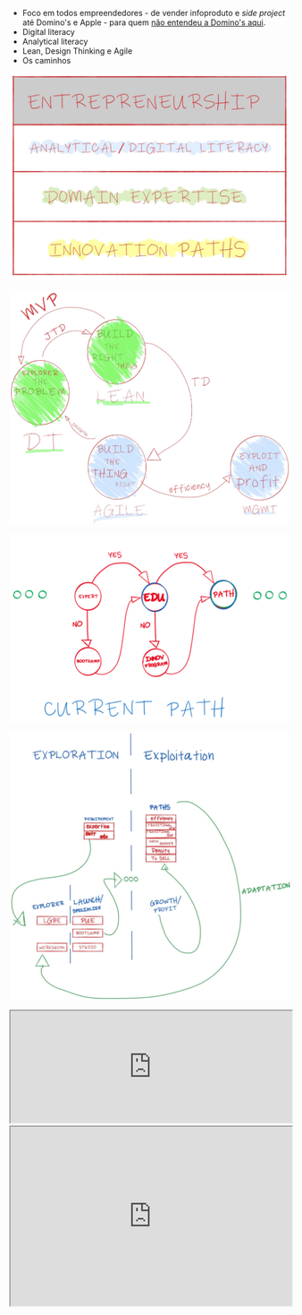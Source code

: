   - Foco em todos empreendedores - de vender infoproduto  e *side project* até Domino's e Apple - para quem [não entendeu a Domino's aqui](https://www.vox.com/2018/1/10/16874054/dominos-ceo-business-stock-price-amazon-facebook-google-pizza).
  - Digital literacy
  - Analytical literacy
  - Lean, Design Thinking e Agile
  - Os caminhos

![Empreendedorismo atualmente](https://github.com/efremfilho/mvp.without.dev/blob/master/pt-br/livro/img/entrepreneurship-today.JPG?raw=true "Empreendedorismo atualmente")

![Caminho com as áreas de conhecimento](https://github.com/efremfilho/mvp.without.dev/blob/master/pt-br/livro/img/path-by-field.JPG?raw=true "Caminho com as áreas de conhecimento")

![Caminho atual de inovação](https://github.com/efremfilho/mvp.without.dev/blob/master/pt-br/livro/img/current-path-of-innovation.PNG?raw=true "Caminho atual de inovação")

![Empresas ambidestras](https://github.com/efremfilho/mvp.without.dev/blob/master/pt-br/livro/img/ambidextrous-organization.JPG?raw=true "Empresas ambidestras")

<iframe width="100%" height="200" src="https://docs.google.com/spreadsheets/d/e/2PACX-1vRXb64StZlNRq6Kqa62IqbnQuuS44hBsv-VqNG9RjIH_01BTgWklvXobkNyjY5plkZRSAT1_Y8iBeH_/pubhtml?gid=739292161&amp;single=true&amp;widget=true&amp;headers=false"></iframe>

<iframe width="100%" height="320" src="https://docs.google.com/spreadsheets/d/e/2PACX-1vRXb64StZlNRq6Kqa62IqbnQuuS44hBsv-VqNG9RjIH_01BTgWklvXobkNyjY5plkZRSAT1_Y8iBeH_/pubhtml?gid=1264992799&amp;single=true&amp;widget=true&amp;headers=false"></iframe>
